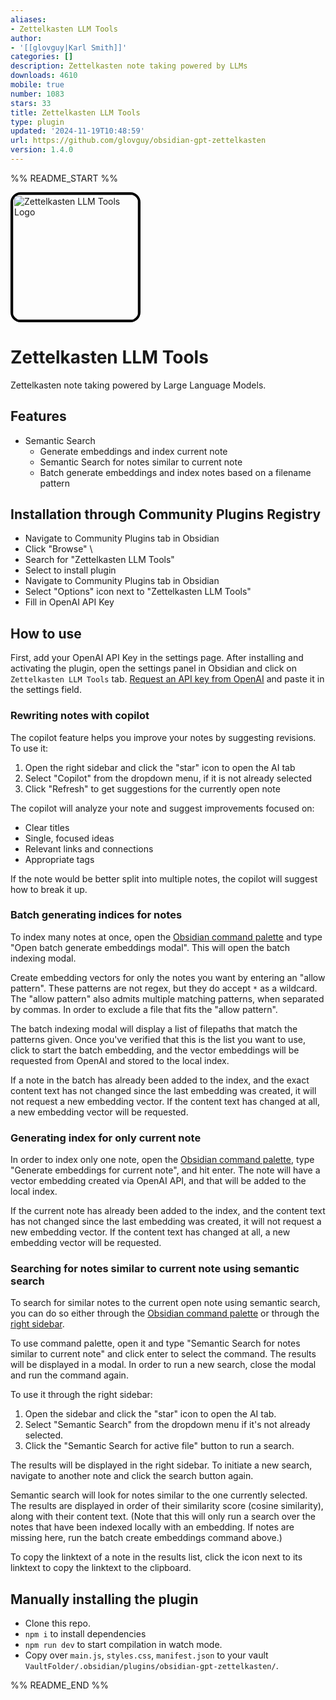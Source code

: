 ```yaml
---
aliases:
- Zettelkasten LLM Tools
author:
- '[[glovguy|Karl Smith]]'
categories: []
description: Zettelkasten note taking powered by LLMs
downloads: 4610
mobile: true
number: 1083
stars: 33
title: Zettelkasten LLM Tools
type: plugin
updated: '2024-11-19T10:48:59'
url: https://github.com/glovguy/obsidian-gpt-zettelkasten
version: 1.4.0
---
```


%% README_START %%

<img src="https://raw.githubusercontent.com/glovguy/obsidian-gpt-zettelkasten/HEAD/NoteRobot.png" alt="Zettelkasten LLM Tools Logo" width="200" height="200" style="border-radius: 16px; border-style: solid; border-width: 4px; border-color: black;" />

# Zettelkasten LLM Tools

Zettelkasten note taking powered by Large Language Models.

## Features

- Semantic Search
  - Generate embeddings and index current note
  - Semantic Search for notes similar to current note
  - Batch generate embeddings and index notes based on a filename pattern

## Installation through Community Plugins Registry

- Navigate to Community Plugins tab in Obsidian
- Click "Browse" \
- Search for "Zettelkasten LLM Tools"
- Select to install plugin
- Navigate to Community Plugins tab in Obsidian
- Select "Options" icon next to "Zettelkasten LLM Tools"
- Fill in OpenAI API Key

## How to use

First, add your OpenAI API Key in the settings page. After installing and activating the plugin, open the settings panel in Obsidian and click on `Zettelkasten LLM Tools` tab. [Request an API key from OpenAI](https://help.openai.com/en/articles/4936850-where-do-i-find-my-secret-api-key) and paste it in the settings field.

### Rewriting notes with copilot

The copilot feature helps you improve your notes by suggesting revisions. To use it:

1. Open the right sidebar and click the "star" icon to open the AI tab
2. Select "Copilot" from the dropdown menu, if it is not already selected
3. Click "Refresh" to get suggestions for the currently open note

The copilot will analyze your note and suggest improvements focused on:
- Clear titles
- Single, focused ideas
- Relevant links and connections
- Appropriate tags

If the note would be better split into multiple notes, the copilot will suggest how to break it up.

### Batch generating indices for notes

To index many notes at once, open the [Obsidian command palette](https://help.obsidian.md/Plugins/Command+palette) and type "Open batch generate embeddings modal". This will open the batch indexing modal.

Create embedding vectors for only the notes you want by entering an "allow pattern". These patterns are not regex, but they do accept `*` as a wildcard. The "allow pattern" also admits multiple matching patterns, when separated by commas. In order to exclude a file that fits the "allow pattern".

The batch indexing modal will display a list of filepaths that match the patterns given. Once you've verified that this is the list you want to use, click to start the batch embedding, and the vector embeddings will be requested from OpenAI and stored to the local index.

If a note in the batch has already been added to the index, and the exact content text has not changed since the last embedding was created, it will not request a new embedding vector. If the content text has changed at all, a new embedding vector will be requested.

### Generating index for only current note

In order to index only one note, open the [Obsidian command palette](https://help.obsidian.md/Plugins/Command+palette), type "Generate embeddings for current note", and hit enter. The note will have a vector embedding created via OpenAI API, and that will be added to the local index.

If the current note has already been added to the index, and the content text has not changed since the last embedding was created, it will not request a new embedding vector. If the content text has changed at all, a new embedding vector will be requested.

### Searching for notes similar to current note using semantic search

To search for similar notes to the current open note using semantic search, you can do so either through  the [Obsidian command palette](https://help.obsidian.md/Plugins/Command+palette) or through the [right sidebar](https://help.obsidian.md/Getting+started/Use+the+mobile+app#Right+sidebar).

To use command palette, open it and type "Semantic Search for notes similar to current note" and click enter to select the command. The results will be displayed in a modal. In order to run a new search, close the modal and run the command again.

To use it through the right sidebar:
1. Open the sidebar and click the "star" icon to open the AI tab.
2. Select "Semantic Search" from the dropdown menu if it's not already selected.
3. Click the "Semantic Search for active file" button to run a search.

The results will be displayed in the right sidebar. To initiate a new search, navigate to another note and click the search button again.

Semantic search will look for notes similar to the one currently selected. The results are displayed in order of their similarity score (cosine similarity), along with their content text. (Note that this will only run a search over the notes that have been indexed locally with an embedding. If notes are missing here, run the batch create embeddings command above.)

To copy the linktext of a note in the results list, click the icon next to its linktext to copy the linktext to the clipboard.

## Manually installing the plugin

- Clone this repo.
- `npm i` to install dependencies
- `npm run dev` to start compilation in watch mode.
- Copy over `main.js`, `styles.css`, `manifest.json` to your vault `VaultFolder/.obsidian/plugins/obsidian-gpt-zettelkasten/`.


%% README_END %%